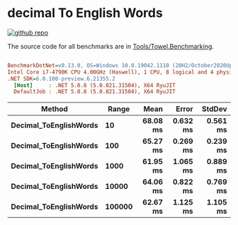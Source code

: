 # decimal To English Words

<a href="https://github.com/ZacharyPatten/Towel" alt="Github Repository"><img alt="github repo" src="https://img.shields.io/badge/github-repo-black?logo=github&amp;style=flat" title="Go To Github Repo" alt="Github Repository"></a>

The source code for all benchmarks are in [Tools/Towel.Benchmarking](https://github.com/ZacharyPatten/Towel/tree/main/Tools/Towel_Benchmarking).

``` ini

BenchmarkDotNet=v0.13.0, OS=Windows 10.0.19042.1110 (20H2/October2020Update)
Intel Core i7-4790K CPU 4.00GHz (Haswell), 1 CPU, 8 logical and 4 physical cores
.NET SDK=6.0.100-preview.6.21355.2
  [Host]     : .NET 5.0.8 (5.0.821.31504), X64 RyuJIT
  DefaultJob : .NET 5.0.8 (5.0.821.31504), X64 RyuJIT


```
|                 Method |  Range |     Mean |    Error |   StdDev |
|----------------------- |------- |---------:|---------:|---------:|
| **Decimal_ToEnglishWords** |     **10** | **68.08 ms** | **0.632 ms** | **0.561 ms** |
| **Decimal_ToEnglishWords** |    **100** | **65.27 ms** | **0.269 ms** | **0.239 ms** |
| **Decimal_ToEnglishWords** |   **1000** | **61.95 ms** | **1.065 ms** | **0.889 ms** |
| **Decimal_ToEnglishWords** |  **10000** | **64.06 ms** | **0.822 ms** | **0.769 ms** |
| **Decimal_ToEnglishWords** | **100000** | **62.67 ms** | **1.125 ms** | **1.105 ms** |

